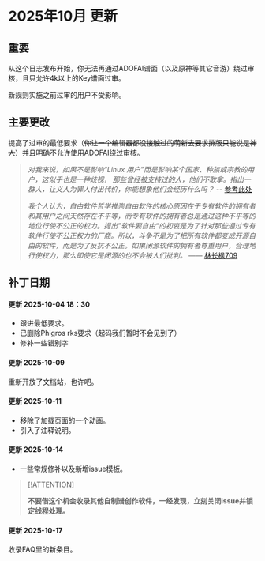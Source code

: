 # 2025年10月 更新

## 重要

从这个日志发布开始，你无法再通过ADOFAI谱面（以及原神等其它音游）绕过审核，且只允许4k以上的Key谱面过审。

新规则实施之前过审的用户不受影响。

## 主要更改

提高了过审的最低要求（~~你让一个编辑器都没接触过的萌新去要求排版只能说是神人~~）并且明确不允许使用ADOFAI绕过审核。

> *对我来说，如果不是影响“Linux 用户”而是影响某个国家、种族或宗教的用户，这似乎也是一种歧视， <u>那些曾经被支持过的人</u>，他们不敢拿。指出一群人，让义人为罪人付出代价，你能想象他们会经历什么吗？* -- [参考此处](https://zh-cn.linuxadictos.com/%E7%94%B1%E4%BA%8E%E4%B8%80%E6%B3%A2%E4%BD%9C%E5%BC%8A%E8%80%85%E7%9A%84%E6%B5%AA%E6%BD%AE%EF%BC%8C%E3%80%8AApex-Legends%E3%80%8B%E6%94%BE%E5%BC%83%E4%BA%86%E5%AF%B9-Linux-%E6%93%8D%E4%BD%9C%E7%B3%BB%E7%BB%9F%E7%9A%84%E6%94%AF%E6%8C%81.html?utm_source=destacado-inside)
>
> *我个人认为，自由软件哲学推崇自由软件的核心原因在于专有软件的拥有者和其用户之间天然存在不平等，而专有软件的拥有者总是通过这种不平等的地位行使不公正的权力。提出”软件要自由“的初衷是为了针对那些通过专有软件行使不公正权力的厂商。所以，斗争不是为了把所有软件都变成开源自由的软件，而是为了反抗不公正。如果闭源软件的拥有者尊重用户，合理地行使权力，那么即使它是闭源的也不会被人们批判。* —— [林长枫709](https://space.bilibili.com/9202840)

## 补丁日期

#### 更新 2025-10-04 18：30

- 跟进最低要求。
- 已删除Phigros rks要求（起码我们暂时不会见到了）
- 修补一些错别字

#### 更新 2025-10-09

重新开放了文档站，也许吧。

#### 更新 2025-10-11

- 移除了加载页面的一个动画。
- 引入了注释说明。

#### 更新 2025-10-14

- 一些常规修补以及新增issue模板。

> [!ATTENTION]
>
> **不要借这个机会收录其他自制谱创作软件，一经发现，立刻关闭issue并锁定线程处理。**

#### 更新 2025-10-17

收录FAQ里的新条目。